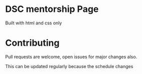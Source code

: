 # DSC mentorship Page
Built with html and css only

# Contributing
Pull requests are welcome, open issues for major changes also.


This can be updated regularly because the schedule changes